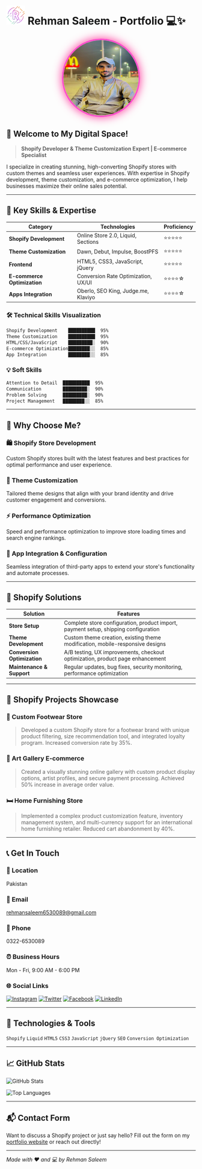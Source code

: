 # <img src="assets/letter-r.png" alt="Logo" width="50" height="50"> Rehman Saleem - Portfolio 💻✨

<div align="center">
  <img src="assets/IMG_2647.JPG" alt="Rehman Saleem" width="200" height="200" style="border-radius:50%; border: 4px solid #ff4ecb; box-shadow: 0 0 25px rgba(255, 0, 128, 0.8);">
</div>

## 👋 Welcome to My Digital Space!

> **Shopify Developer & Theme Customization Expert | E-commerce Specialist**

I specialize in creating stunning, high-converting Shopify stores with custom themes and seamless user experiences. With expertise in Shopify development, theme customization, and e-commerce optimization, I help businesses maximize their online sales potential.

---

## 🚀 Key Skills & Expertise

| Category | Technologies | Proficiency |
|---------|-------------|-------------|
| **Shopify Development** | Online Store 2.0, Liquid, Sections | ⭐⭐⭐⭐⭐ |
| **Theme Customization** | Dawn, Debut, Impulse, BoostPFS | ⭐⭐⭐⭐⭐ |
| **Frontend** | HTML5, CSS3, JavaScript, jQuery | ⭐⭐⭐⭐⭐ |
| **E-commerce Optimization** | Conversion Rate Optimization, UX/UI | ⭐⭐⭐⭐☆ |
| **Apps Integration** | Oberlo, SEO King, Judge.me, Klaviyo | ⭐⭐⭐⭐☆ |

### 🛠 Technical Skills Visualization

```
Shopify Development    ██████████  95%
Theme Customization    ██████████  95%
HTML/CSS/JavaScript    █████████░  90%
E-commerce Optimization████████░░  85%
App Integration        ████████░░  85%
```

### 💡 Soft Skills

```
Attention to Detail  ██████████  95%
Communication        █████████░  90%
Problem Solving      █████████░  90%
Project Management   ████████░░  85%
```

---

## 🎯 Why Choose Me?

### 🛍️ Shopify Store Development
Custom Shopify stores built with the latest features and best practices for optimal performance and user experience.

### 🎨 Theme Customization
Tailored theme designs that align with your brand identity and drive customer engagement and conversions.

### ⚡ Performance Optimization
Speed and performance optimization to improve store loading times and search engine rankings.

### 🔧 App Integration & Configuration
Seamless integration of third-party apps to extend your store's functionality and automate processes.

---

## 🌟 Shopify Solutions

| Solution | Features |
|---------|----------|
| **Store Setup** | Complete store configuration, product import, payment setup, shipping configuration |
| **Theme Development** | Custom theme creation, existing theme modification, mobile-responsive designs |
| **Conversion Optimization** | A/B testing, UX improvements, checkout optimization, product page enhancement |
| **Maintenance & Support** | Regular updates, bug fixes, security monitoring, performance optimization |

---

## 📁 Shopify Projects Showcase

### 👟 Custom Footwear Store
> Developed a custom Shopify store for a footwear brand with unique product filtering, size recommendation tool, and integrated loyalty program. Increased conversion rate by 35%.

### 🎨 Art Gallery E-commerce
> Created a visually stunning online gallery with custom product display options, artist profiles, and secure payment processing. Achieved 50% increase in average order value.

### 🛏️ Home Furnishing Store
> Implemented a complex product customization feature, inventory management system, and multi-currency support for an international home furnishing retailer. Reduced cart abandonment by 40%.

---

## 📞 Get In Touch

### 📍 Location
Pakistan

### 📧 Email
[rehmansaleem6530089@gmail.com](mailto:rehmansaleem6530089@gmail.com)

### 📱 Phone
0322-6530089

### ⏰ Business Hours
Mon - Fri, 9:00 AM - 6:00 PM

### 🌐 Social Links
[![Instagram](https://img.shields.io/badge/Instagram-E4405F?style=for-the-badge&logo=instagram&logoColor=white)](#) 
[![Twitter](https://img.shields.io/badge/Twitter-1DA1F2?style=for-the-badge&logo=twitter&logoColor=white)](#) 
[![Facebook](https://img.shields.io/badge/Facebook-1877F2?style=for-the-badge&logo=facebook&logoColor=white)](#) 
[![LinkedIn](https://img.shields.io/badge/LinkedIn-0077B5?style=for-the-badge&logo=linkedin&logoColor=white)](#)

---

## 🎨 Technologies & Tools

`Shopify` `Liquid` `HTML5` `CSS3` `JavaScript` `jQuery` `SEO` `Conversion Optimization`

---

## 📈 GitHub Stats

![GitHub Stats](https://github-readme-stats.vercel.app/api?username=rehmansaleem&show_icons=true&theme=radical)

![Top Languages](https://github-readme-stats.vercel.app/api/top-langs/?username=rehmansaleem&layout=compact&theme=radical)

---

## 📬 Contact Form

Want to discuss a Shopify project or just say hello? Fill out the form on my [portfolio website](index.html) or reach out directly!

---

*Made with ❤️ and 💻 by Rehman Saleem*
